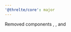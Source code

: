 ```yaml
---
'@threlte/core': major
---
```


Removed components <Line>, <Line2>, <LineSegments> and <LineInstance>
